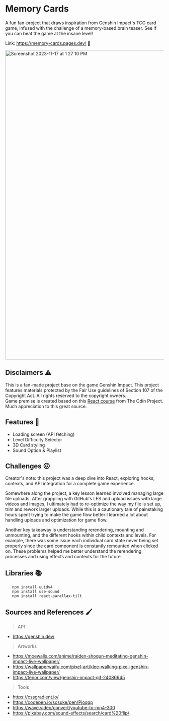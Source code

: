 # Memory Cards
A fun fan-project that draws inspiration from Genshin Impact's TCG card game, infused with the challenge of a memory-based brain teaser. See if you can beat the game at the insane level! 

Link: https://memory-cards.pages.dev/ 🧩

<img width="982" alt="Screenshot 2023-11-17 at 1 27 10 PM" src="https://github.com/NovaCat35/weather-app/assets/54908064/58fed792-1756-4c45-b8fe-5ca14901b49e">

## Disclaimers ⚠️
This is a fan-made project base on the game Genshin Impact. This project features materials protected by the Fair Use guidelines of Section 107 of the Copyright Act. All rights reserved to the copyright owners. <br>
Game premise is created based on this [React course](https://www.theodinproject.com/lessons/node-path-react-new-memory-card) from The Odin Project. Much appreciation to this great source.

## Features 🎯
- Loading screen (API fetching)
- Level Difficulty Selector
- 3D Card styling 
- Sound Option & Playlist

## Challenges 😖
Creator's note: this project was a deep dive into React, exploring hooks, contexts, and API integration for a complete game experience.

Somewhere along the project, a key lesson learned involved managing large file uploads. After grappling with GitHub's LFS and upload issues with large videos and images, I ultimately had to re-optimize the way my file is set up, trim and rework larger uploads. While this is a cautionary tale of painstaking hours spent trying to make the game flow better I learned a lot about handling uploads and optimization for game flow.

Another key takeaway is understanding rerendering, mounting and unmounting, and the different hooks within child contexts and levels. For example, there was some issue each individual card state never being set properly since the card component is constantly remounted when clicked on. These problems helped me better understand the rerendering processes and using effects and contexts for the future.

## Libraries 📚
```
   npm install uuidv4 
   npm install use-sound
   npm install react-parallax-tilt
```

## Sources and References 🖌️
> API
- https://genshin.dev/
> Artworks
- https://moewalls.com/anime/raiden-shogun-meditating-genshin-impact-live-wallpaper/
- https://wallpaperwaifu.com/pixel-art/klee-walking-pixel-genshin-impact-live-wallpaper/
- https://tenor.com/view/genshin-impact-gif-24086945
> Tools
- https://cssgradient.io/
- https://codepen.io/sosuke/pen/Pjoqqp
- https://wave.video/convert/youtube-to-mp4-300
- https://pixabay.com/sound-effects/search/card%20flip/
